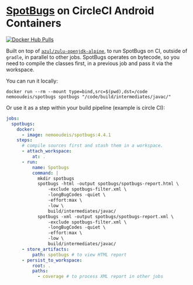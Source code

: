 # [SpotBugs](https://github.com/spotbugs/spotbugs) on CircleCI Android Containers

[![Docker Hub Pulls](https://img.shields.io/docker/pulls/nemooudeis/spotbugs.svg)](https://hub.docker.com/r/nemooudeis/spotbugs)

Built on top of [`azul/zulu-openjdk-alpine`](https://hub.docker.com/r/azul/zulu-openjdk-alpine), to run SpotBugs on CI, outside of `gradle`, in parallel to other jobs. SpotBugs operates on bytecode, so you need to compile the classes first, in a previous job and pass it via the workspace.

You can run it locally:

```shell
docker run --rm --mount type=bind,src=$(pwd),dst=/code nemooudeis/spotbugs spotbugs "/code/build/intermediates/javac/"
```

Or use it as a step within your build pipeline (example is circle CI):

```yaml
jobs:
  spotbugs:
    docker:
      - image: nemooudeis/spotbugs:4.4.1
    steps:
      # compile sources first and stash them in a workspace.
      - attach_workspace:
          at: .
      - run:
          name: Spotbugs
          command: |
            mkdir spotbugs
            spotbugs -html -output spotbugs/spotbugs-report.html \
                -exclude spotbugs-filter.xml \
                -longBugCodes -quiet \
                -effort:max \
                -low \
                build/intermediates/javac/
            spotbugs -xml -output spotbugs/spotbugs-report.xml \
                -exclude spotbugs-filter.xml \
                -longBugCodes -quiet \
                -effort:max \
                -low \
                build/intermediates/javac/
      - store_artifacts:
          path: spotbugs # to view HTML report
      - persist_to_workspace:
          root: .
          paths:
            - coverage # to process XML report in other jobs
```

